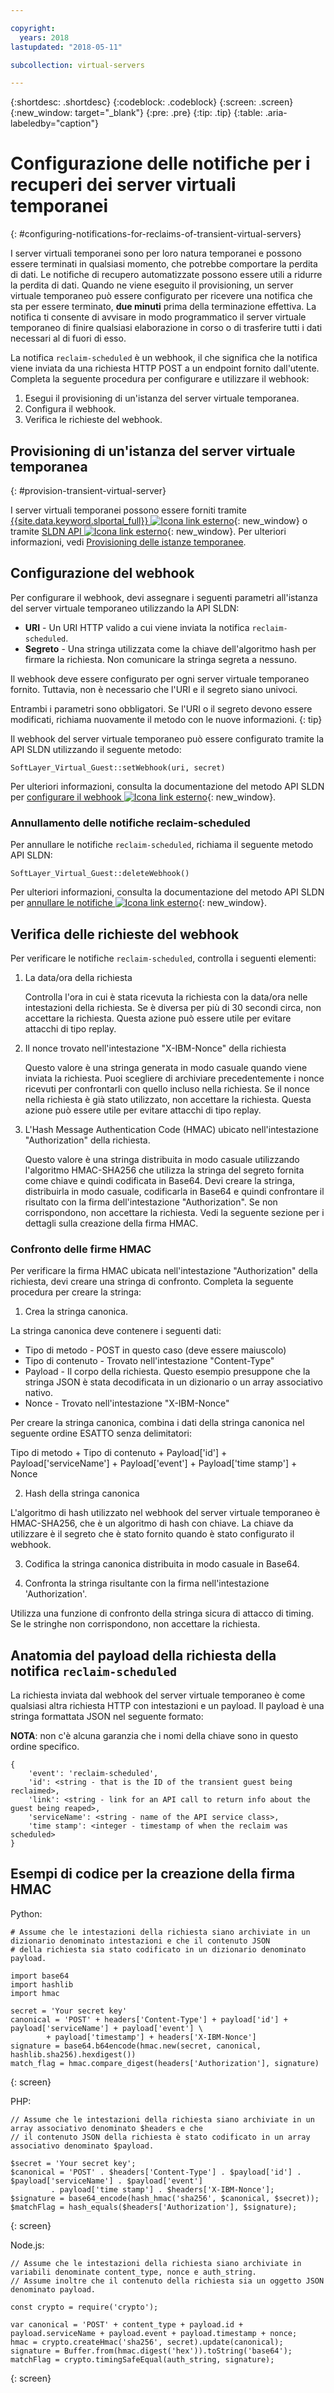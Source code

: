 ```yaml
---

copyright:
  years: 2018
lastupdated: "2018-05-11"

subcollection: virtual-servers

---
```


{:shortdesc: .shortdesc}
{:codeblock: .codeblock}
{:screen: .screen}
{:new_window: target="_blank"}
{:pre: .pre}
{:tip: .tip}
{:table: .aria-labeledby="caption"}

# Configurazione delle notifiche per i recuperi dei server virtuali temporanei
{: #configuring-notifications-for-reclaims-of-transient-virtual-servers}

I server virtuali temporanei sono per loro natura temporanei e possono essere terminati in qualsiasi momento, che potrebbe comportare la perdita di dati. Le notifiche di recupero automatizzate possono essere utili a ridurre la perdita di dati. Quando ne viene eseguito il provisioning, un server virtuale temporaneo può essere configurato per ricevere una notifica che sta per essere terminato, **due minuti** prima della terminazione effettiva. La notifica ti consente di avvisare in modo programmatico il server virtuale temporaneo di finire qualsiasi elaborazione in corso o di trasferire tutti i dati necessari al di fuori di esso.

La notifica `reclaim-scheduled` è un webhook, il che significa che la notifica viene inviata da una richiesta HTTP POST a un endpoint fornito dall'utente. Completa la seguente procedura per configurare e utilizzare il webhook:

1. Esegui il provisioning di un'istanza del server virtuale temporanea.
2. Configura il webhook.
3. Verifica le richieste del webhook.

## Provisioning di un'istanza del server virtuale temporanea
{: #provision-transient-virtual-server}

I server virtuali temporanei possono essere forniti tramite [{{site.data.keyword.slportal_full}} ![Icona link esterno](../icons/launch-glyph.svg "Icona link esterno")](https://control.softlayer.com/){: new_window} o tramite [SLDN API ![Icona link esterno](../icons/launch-glyph.svg "Icona link esterno")](http://sldn.softlayer.com){: new_window}. Per ulteriori informazioni, vedi [Provisioning delle istanze temporanee](/docs/vsi?topic=virtual-servers-ordering-vs-transient).

## Configurazione del webhook

Per configurare il webhook, devi assegnare i seguenti parametri all'istanza del server virtuale temporaneo utilizzando la API SLDN:

   * **URI** - Un URI HTTP valido a cui viene inviata la notifica `reclaim-scheduled`.
   * **Segreto** - Una stringa utilizzata come la chiave dell'algoritmo hash per firmare la richiesta. Non comunicare la stringa segreta a nessuno.

Il webhook deve essere configurato per ogni server virtuale temporaneo fornito. Tuttavia, non è necessario che l'URI e il segreto siano univoci.

Entrambi i parametri sono obbligatori. Se l'URI o il segreto devono essere modificati, richiama nuovamente il metodo con le nuove informazioni.
{: tip}

Il webhook del server virtuale temporaneo può essere configurato tramite la API SLDN utilizzando il seguente metodo:

  `SoftLayer_Virtual_Guest::setWebhook(uri, secret)`

Per ulteriori informazioni, consulta la documentazione del metodo API SLDN per [configurare il webhook ![Icona link esterno](../icons/launch-glyph.svg "Icona link esterno")](http://sldn.softlayer.com/reference/services/SoftLayer_Virtual_Guest/setTransientWebhook/){: new_window}.

### Annullamento delle notifiche reclaim-scheduled

Per annullare le notifiche `reclaim-scheduled`, richiama il seguente metodo API SLDN:

  `SoftLayer_Virtual_Guest::deleteWebhook()`

Per ulteriori informazioni, consulta la documentazione del metodo API SLDN per [annullare le notifiche ![Icona link esterno](../icons/launch-glyph.svg "Icona link esterno")](http://sldn.softlayer.com/reference/services/SoftLayer_Virtual_Guest/deleteTransientWebhook/){: new_window}.

## Verifica delle richieste del webhook

Per verificare le notifiche `reclaim-scheduled`, controlla i seguenti elementi:

1. La data/ora della richiesta

   Controlla l'ora in cui è stata ricevuta la richiesta con la data/ora nelle intestazioni della richiesta. Se è diversa per più di 30 secondi circa, non accettare la richiesta. Questa azione può essere utile per evitare attacchi di tipo replay.

2. Il nonce trovato nell'intestazione "X-IBM-Nonce" della richiesta

   Questo valore è una stringa generata in modo casuale quando viene inviata la richiesta. Puoi scegliere di archiviare precedentemente i nonce ricevuti per confrontarli con quello incluso nella richiesta. Se il nonce nella richiesta è già stato utilizzato, non accettare la richiesta. Questa azione può essere utile per evitare attacchi di tipo replay.

3. L'Hash Message Authentication Code (HMAC) ubicato nell'intestazione "Authorization" della richiesta.

   Questo valore è una stringa distribuita in modo casuale utilizzando l'algoritmo HMAC-SHA256 che utilizza la stringa del segreto fornita come chiave e quindi codificata in Base64. Devi creare la stringa, distribuirla in modo casuale, codificarla in Base64 e quindi confrontare il risultato con la firma dell'intestazione "Authorization". Se non corrispondono, non accettare la richiesta. Vedi la seguente sezione per i dettagli sulla creazione della firma HMAC.

### Confronto delle firme HMAC

Per verificare la firma HMAC ubicata nell'intestazione "Authorization" della richiesta, devi creare una stringa di confronto. Completa la seguente procedura per creare la stringa:

1. Crea la stringa canonica.

  La stringa canonica deve contenere i seguenti dati:
  * Tipo di metodo - POST in questo caso (deve essere maiuscolo)
  * Tipo di contenuto - Trovato nell'intestazione "Content-Type"
  * Payload - Il corpo della richiesta. Questo esempio presuppone che la stringa JSON è stata decodificata in un dizionario o un array associativo nativo.  
  * Nonce - Trovato nell'intestazione "X-IBM-Nonce"

  Per creare la stringa canonica, combina i dati della stringa canonica nel seguente ordine ESATTO senza delimitatori:

  Tipo di metodo + Tipo di contenuto + Payload['id'] + Payload['serviceName'] + Payload['event'] + Payload['time stamp'] + Nonce

2. Hash della stringa canonica

  L'algoritmo di hash utilizzato nel webhook del server virtuale temporaneo è HMAC-SHA256, che è un algoritmo di hash con chiave. La chiave da utilizzare è il segreto che è stato fornito quando è stato configurato il webhook.

3. Codifica la stringa canonica distribuita in modo casuale in Base64.

4. Confronta la stringa risultante con la firma nell'intestazione 'Authorization'.  

  Utilizza una funzione di confronto della stringa sicura di attacco di timing. Se le stringhe non corrispondono, non accettare la richiesta.

## Anatomia del payload della richiesta della notifica `reclaim-scheduled`

La richiesta inviata dal webhook del server virtuale temporaneo è come qualsiasi altra richiesta HTTP con intestazioni e un payload. Il payload è una stringa formattata JSON nel seguente formato:

**NOTA**: non c'è alcuna garanzia che i nomi della chiave sono in questo ordine specifico.

	{
		'event': 'reclaim-scheduled',
		'id': <string - that is the ID of the transient guest being reclaimed>,
		'link': <string - link for an API call to return info about the guest being reaped>,
		'serviceName': <string - name of the API service class>,
		'time stamp': <integer - timestamp of when the reclaim was scheduled>
	}


## Esempi di codice per la creazione della firma HMAC

Python:

```
# Assume che le intestazioni della richiesta siano archiviate in un dizionario denominato intestazioni e che il contenuto JSON
# della richiesta sia stato codificato in un dizionario denominato payload.

import base64
import hashlib
import hmac

secret = 'Your secret key'
canonical = 'POST' + headers['Content-Type'] + payload['id'] + payload['serviceName'] + payload['event'] \
	    + payload['timestamp'] + headers['X-IBM-Nonce']
signature = base64.b64encode(hmac.new(secret, canonical, hashlib.sha256).hexdigest())
match_flag = hmac.compare_digest(headers['Authorization'], signature)
```
{: screen}

PHP:

```
// Assume che le intestazioni della richiesta siano archiviate in un array associativo denominato $headers e che
// il contenuto JSON della richiesta è stato codificato in un array associativo denominato $payload.

$secret = 'Your secret key';
$canonical = 'POST' . $headers['Content-Type'] . $payload['id'] . $payload['serviceName'] . $payload['event']
	     . payload['time stamp'] . $headers['X-IBM-Nonce'];
$signature = base64_encode(hash_hmac('sha256', $canonical, $secret));
$matchFlag = hash_equals($headers['Authorization'], $signature);
```
{: screen}

Node.js:

```
// Assume che le intestazioni della richiesta siano archiviate in variabili denominate content_type, nonce e auth_string.
// Assume inoltre che il contenuto della richiesta sia un oggetto JSON denominato payload.

const crypto = require('crypto');

var canonical = 'POST' + content_type + payload.id + payload.serviceName + payload.event + payload.timestamp + nonce;
hmac = crypto.createHmac('sha256', secret).update(canonical);
signature = Buffer.from(hmac.digest('hex')).toString('base64');
matchFlag = crypto.timingSafeEqual(auth_string, signature);
```
{: screen}
